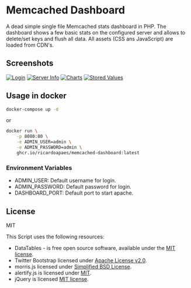 Memcached Dashboard
===================

A dead simple single file Memcached stats dashboard in PHP. The dashboard shows a few basic stats on the configured server and allows to delete/set keys and flush all data.
All assets (CSS ans JavaScript) are loaded from CDN's.

## Screenshots

[![Login](http://i.imgur.com/8H0Yzq4s.png "Login")](http://i.imgur.com/8H0Yzq4.png)
[![Server Info](http://i.imgur.com/VxZIQw7s.png "Server Info")](http://i.imgur.com/VxZIQw7.png)
[![Charts](http://i.imgur.com/mojwMous.png "Charts")](http://i.imgur.com/mojwMou.png)
[![Stored Values](http://i.imgur.com/E1Uebrls.png "Stored Values")](http://i.imgur.com/E1Uebrl.png)

Usage in docker
------

```sh
docker-compose up -d
```

or

```sh
docker run \
    -p 8080:80 \
    -e ADMIN_USER=admin \
    -e ADMIN_PASSWORD=admin \
    ghcr.io/ricardoapaes/memcached-dashboard:latest
```

### Environment Variables

- ADMIN_USER: Default username for login.
- ADMIN_PASSWORD: Default password for login.
- DASHBOARD_PORT: Default port to start apache.

License
----

MIT

This Script uses the following resources:
* DataTables - is free open source software, available under the [MIT license](http://www.datatables.net/license/mit).
* Twitter Bootstrap  licensed under [Apache License v2.0](http://www.apache.org/licenses/LICENSE-2.0).
* morris.js licensed under [Simplified BSD License](http://morrisjs.github.io/morris.js/index.html).
* alertify.js is licensed under [MIT](http://www.opensource.org/licenses/MIT).
* jQuery  is licensed [MIT license](http://en.wikipedia.org/wiki/MIT_License).